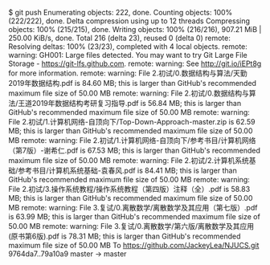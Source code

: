 $ git push
Enumerating objects: 222, done.
Counting objects: 100% (222/222), done.
Delta compression using up to 12 threads
Compressing objects: 100% (215/215), done.
Writing objects: 100% (216/216), 907.21 MiB | 250.00 KiB/s, done.
Total 216 (delta 23), reused 0 (delta 0)
remote: Resolving deltas: 100% (23/23), completed with 4 local objects.
remote: warning: GH001: Large files detected. You may want to try Git Large File Storage - https://git-lfs.github.com.
remote: warning: See http://git.io/iEPt8g for more information.
remote: warning: File 2.初试/0.数据结构与算法/天勤2019年数据结构.pdf is 84.60 MB; this is larger than GitHub's recommended maximum file size of 50.00 MB
remote: warning: File 2.初试/0.数据结构与算法/王道2019年数据结构考研复习指导.pdf is 56.84 MB; this is larger than GitHub's recommended maximum file size of 50.00 MB
remote: warning: File 2.初试/1.计算机网络-自顶向下/Top-Down-Approach-master.zip is 62.59 MB; this is larger than GitHub's recommended maximum file size of 50.00 MB
remote: warning: File 2.初试/1.计算机网络-自顶向下/参考书目/计算机网络（第7版）-谢希仁.pdf is 67.53 MB; this is larger than GitHub's recommended maximum file size of 50.00 MB
remote: warning: File 2.初试/2.计算机系统基础/参考书目/计算机系统基础-袁春风.pdf is 84.41 MB; this is larger than GitHub's recommended maximum file size of 50.00 MB
remote: warning: File 2.初试/3.操作系统教程/操作系统教程（第四版）注释（全）.pdf is 58.83 MB; this is larger than GitHub's recommended maximum file size of 50.00 MB
remote: warning: File 3.复试/0.离散数学/离散数学及其应用（第七版）.pdf is 63.99 MB; this is larger than GitHub's recommended maximum file size of 50.00 MB
remote: warning: File 3.复试/0.离散数学/第六版/离散数学及其应用(原书第6版).pdf is 78.31 MB; this is larger than GitHub's recommended maximum file size of 50.00 MB
To https://github.com/JackeyLea/NJUCS.git
   9764da7..79a10a9  master -> master